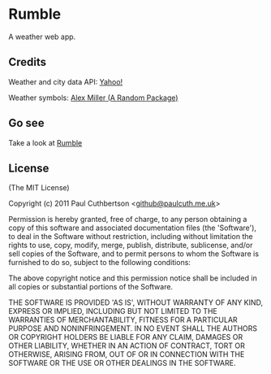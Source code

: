 # Rumble

A weather web app. 


## Credits

Weather and city data API:
[Yahoo!](http://developer.yahoo.com/weather/)

Weather symbols:
[Alex Miller (A Random Package)](http://www.arandompackage.com/2013/02/weatherconstwo.html)


## Go see

Take a look at [Rumble](http://paulcuth.me.uk/rumble)


## License 

(The MIT License)

Copyright (c) 2011 Paul Cuthbertson &lt;github@paulcuth.me.uk&gt;

Permission is hereby granted, free of charge, to any person obtaining
a copy of this software and associated documentation files (the
'Software'), to deal in the Software without restriction, including
without limitation the rights to use, copy, modify, merge, publish,
distribute, sublicense, and/or sell copies of the Software, and to
permit persons to whom the Software is furnished to do so, subject to
the following conditions:

The above copyright notice and this permission notice shall be
included in all copies or substantial portions of the Software.

THE SOFTWARE IS PROVIDED 'AS IS', WITHOUT WARRANTY OF ANY KIND,
EXPRESS OR IMPLIED, INCLUDING BUT NOT LIMITED TO THE WARRANTIES OF
MERCHANTABILITY, FITNESS FOR A PARTICULAR PURPOSE AND NONINFRINGEMENT.
IN NO EVENT SHALL THE AUTHORS OR COPYRIGHT HOLDERS BE LIABLE FOR ANY
CLAIM, DAMAGES OR OTHER LIABILITY, WHETHER IN AN ACTION OF CONTRACT,
TORT OR OTHERWISE, ARISING FROM, OUT OF OR IN CONNECTION WITH THE
SOFTWARE OR THE USE OR OTHER DEALINGS IN THE SOFTWARE.
